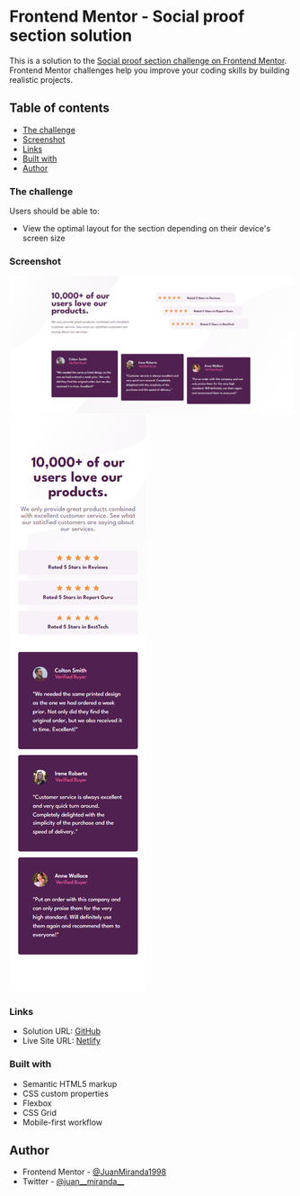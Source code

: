 # Frontend Mentor - Social proof section solution

This is a solution to the [Social proof section challenge on Frontend Mentor](https://www.frontendmentor.io/challenges/social-proof-section-6e0qTv_bA). Frontend Mentor challenges help you improve your coding skills by building realistic projects. 

## Table of contents

- [The challenge](#the-challenge)
- [Screenshot](#screenshot)
- [Links](#links)
- [Built with](#built-with)
- [Author](#author)



### The challenge

Users should be able to:

- View the optimal layout for the section depending on their device's screen size

### Screenshot

![Desktop (1366px)](./screenshots/capture-desktop.png)
![Mobile (375px)](./screenshots/capture-mobile.png)


### Links

- Solution URL: [GitHub](https://github.com/JuanMiranda1998/social-proof-section)
- Live Site URL: [Netlify](https://fmentor-social-proof.netlify.app/)


### Built with

- Semantic HTML5 markup
- CSS custom properties
- Flexbox
- CSS Grid
- Mobile-first workflow


## Author

- Frontend Mentor - [@JuanMiranda1998](https://www.frontendmentor.io/profile/JuanMiranda1998)
- Twitter - [@juan__miranda__](https://twitter.com/juan__miranda__)